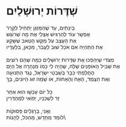 # שְׁדֶּרוֹת יְרוּשָׁלַיִם

בֵּינְתַיִם, עַד שֶׁהַמַּזְגָן יַתְחִיל לְקָרֵר\
אֶפְשָׁר עוֹד לְהַרְגִּישׁ אֶצְלִי אֶת מָה שְׁרוֹגֶש\
אֶת הָעֶצֶב עַל מַקָּשׁ הָטַּאב שֶׁשָּׁקַע\
אֶת הַתְּהִיָּה אִם אֹכַל שׁוּב לַעֲבֹר, מִכָּאן, בִּלְעָדָיו\
\
מִצִּדִּי שֶׁיַּהַפְכוּ אֶת שְׁדֶּרוֹת יְרוּשָׁלַיִם כַּמָּה שֶׁהֵם רוֹצִים\
אֶת שְׁבִיל הָאוֹפַנַּיִם שֶׁלָּהּ, שֶׁהָיָה לִי כְּמוֹ מִנְהָרָה אֶל הַיָּם\
הֶחֱלַפְתִּי כְּבָר בְּשִׁבְטֵי יִשְׂרָאֵל, נֶגֶד הַתְּנוּעָה\
וְאֶת הַצֶּמֶד, הָאָח וְהָאָחוֹת, אוֹ שְׁמָהּ זוּג הַיּוֹנִים, בָּךְ\
\
כָּל יוֹם עַכְשָׁו הוּא אַחֵר\
זָר לִשְׁכֵנָיו, יָפוֹאִי לִמְהַדְּרִין\
\
וַאֲנִי, בְּרָגְלַיִם פְּסוּקוֹת\
לוֹמֵד מֵחָדָשׁ, מֵהַכֹּל, לֵהָנוֹת\
